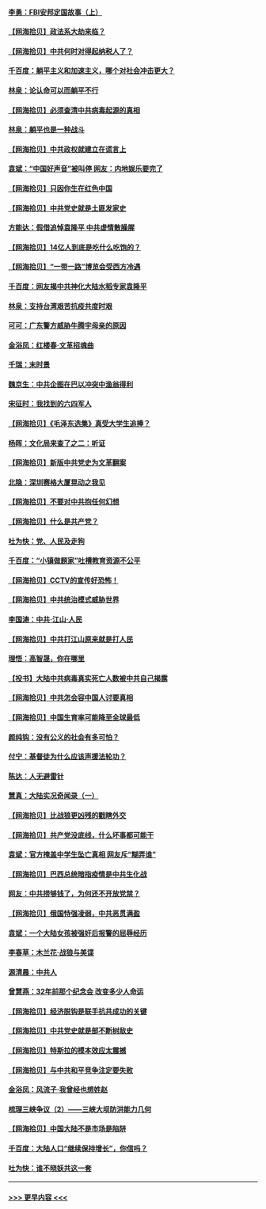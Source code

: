 #### [李勇：FBI安邦定国故事（上）](../pages/nsc993/n12987749.md?t=06010152) 
#### [【网海拾贝】政法系大劫来临？](../pages/nsc993/n12987596.md?t=06010152) 
#### [【网海拾贝】中共何时对得起纳税人了？](../pages/nsc993/n12985578.md?t=06010152) 
#### [千百度：躺平主义和加速主义，哪个对社会冲击更大？](../pages/nsc993/n12985512.md?t=06010152) 
#### [林泉：论认命可以而躺平不行](../pages/nsc993/n12985505.md?t=06010152) 
#### [【网海拾贝】必须查清中共病毒起源的真相](../pages/nsc993/n12984276.md?t=06010152) 
#### [林泉：躺平也是一种战斗](../pages/nsc993/n12984194.md?t=06010152) 
#### [【网海拾贝】中共政权就建立在谎言上](../pages/nsc993/n12981880.md?t=06010152) 
#### [袁斌：“中国好声音”被叫停 网友：内地娱乐要完了](../pages/nsc993/n12981826.md?t=06010152) 
#### [【网海拾贝】只因你生在红色中国](../pages/nsc993/n12979096.md?t=06010152) 
#### [【网海拾贝】中共党史就是土匪发家史](../pages/nsc993/n12976478.md?t=06010152) 
#### [方能达：假借追悼袁隆平 中共虚情散臊腥](../pages/nsc993/n12976396.md?t=06010152) 
#### [【网海拾贝】14亿人到底是吃什么吃饱的？](../pages/nsc993/n12974125.md?t=06010152) 
#### [【网海拾贝】“一带一路”博览会受西方冷遇](../pages/nsc993/n12971787.md?t=06010152) 
#### [千百度：网友揭中共神化大陆水稻专家袁隆平](../pages/nsc993/n12971733.md?t=06010152) 
#### [林泉：支持台湾艰苦抗疫共度时艰](../pages/nsc993/n12971350.md?t=06010152) 
#### [可可：广东警方威胁牛腾宇母亲的原因](../pages/nsc993/n12971100.md?t=06010152) 
#### [金浴凤：红楼春·文革招魂曲](../pages/nsc993/n12970354.md?t=06010152) 
#### [千瑞：末时景](../pages/nsc993/n12970337.md?t=06010152) 
#### [魏京生：中共企图在巴以冲突中渔翁得利](../pages/nsc993/n12970286.md?t=06010152) 
#### [宋征时：我找到的六四军人](../pages/nsc993/n12970213.md?t=06010152) 
#### [【网海拾贝】《毛泽东选集》真受大学生追捧？](../pages/nsc993/n12968779.md?t=06010152) 
#### [杨晖：文化局来查了之二：听证](../pages/nsc993/n12966528.md?t=06010152) 
#### [【网海拾贝】新版中共党史为文革翻案](../pages/nsc993/n12967526.md?t=06010152) 
#### [北隐：深圳赛格大厦晃动之我见](../pages/nsc993/n12967393.md?t=06010152) 
#### [【网海拾贝】不要对中共抱任何幻想](../pages/nsc993/n12965222.md?t=06010152) 
#### [【网海拾贝】什么是共产党？](../pages/nsc993/n12962781.md?t=06010152) 
#### [吐为快：党、人民及走狗](../pages/nsc993/n12962747.md?t=06010152) 
#### [千百度：“小镇做题家”吐槽教育资源不公平](../pages/nsc993/n12962705.md?t=06010152) 
#### [【网海拾贝】CCTV的宣传好恐怖！](../pages/nsc993/n12959984.md?t=06010152) 
#### [【网海拾贝】中共统治模式威胁世界](../pages/nsc993/n12957622.md?t=06010152) 
#### [李国涛：中共‧江山‧人民](../pages/nsc993/n12957502.md?t=06010152) 
#### [【网海拾贝】中共打江山原来就是打人民](../pages/nsc993/n12954345.md?t=06010152) 
#### [理悟：高智晟，你在哪里](../pages/nsc993/n12953115.md?t=06010152) 
#### [【投书】大陆中共病毒真实死亡人数被中共自己揭露](../pages/nsc993/n12953050.md?t=06010152) 
#### [【网海拾贝】中共怎会容中国人讨要真相](../pages/nsc993/n12952161.md?t=06010152) 
#### [【网海拾贝】中国生育率可能降至全球最低](../pages/nsc993/n12948793.md?t=06010152) 
#### [颜纯钩：没有公义的社会有多可怕？](../pages/nsc993/n12947626.md?t=06010152) 
#### [付宁：基督徒为什么应该声援法轮功？](../pages/nsc993/n12947233.md?t=06010152) 
#### [陈达：人无避雷针](../pages/nsc993/n12947098.md?t=06010152) 
#### [慧真：大陆实况奇闻录（一）](../pages/nsc993/n12945811.md?t=06010152) 
#### [【网海拾贝】比战狼更凶残的戳瞎外交](../pages/nsc993/n12945717.md?t=06010152) 
#### [【网海拾贝】共产党没底线，什么坏事都可能干](../pages/nsc993/n12942090.md?t=06010152) 
#### [袁斌：官方掩盖中学生坠亡真相 网友斥“糊弄谁”](../pages/nsc993/n12942029.md?t=06010152) 
#### [【网海拾贝】巴西总统暗指疫情是中共生化战](../pages/nsc993/n12938999.md?t=06010152) 
#### [网友：中共捞够钱了，为何还不开放党禁？](../pages/nsc993/n12938952.md?t=06010152) 
#### [【网海拾贝】俄国恃强凌弱，中共恶贯满盈](../pages/nsc993/n12936626.md?t=06010152) 
#### [袁斌：一个大陆女孩被强奸后报警的屈辱经历](../pages/nsc993/n12936547.md?t=06010152) 
#### [李春草：木兰花·战狼与美谍](../pages/nsc993/n12935995.md?t=06010152) 
#### [源清晨：中共人](../pages/nsc993/n12935589.md?t=06010152) 
#### [曾慧燕：32年前那个纪念会 改变多少人命运](../pages/nsc993/n12934233.md?t=06010152) 
#### [【网海拾贝】经济脱钩是联手抗共成功的关键](../pages/nsc993/n12934176.md?t=06010152) 
#### [【网海拾贝】中共党史就是部不断树敌史](../pages/nsc993/n12932844.md?t=06010152) 
#### [【网海拾贝】特斯拉的模本效应太震撼](../pages/nsc993/n12925626.md?t=06010152) 
#### [【网海拾贝】与中共和平竞争注定要失败](../pages/nsc993/n12923326.md?t=06010152) 
#### [金浴凤：风流子‧我曾经也想姓赵](../pages/nsc993/n12920911.md?t=06010152) 
#### [梳理三峡争议（2）——三峡大坝防洪能力几何](../pages/nsc993/n12920173.md?t=06010152) 
#### [【网海拾贝】中国大陆不是市场是陷阱](../pages/nsc993/n12920143.md?t=06010152) 
#### [千百度：大陆人口“继续保持增长”，你信吗？](../pages/nsc993/n12918946.md?t=06010152) 
#### [吐为快：谁不晓妖共这一套](../pages/nsc993/n12918941.md?t=06010152) 

----
#### [ >>> 更早内容 <<< ](../indexes/nsc993-earlier.md)
